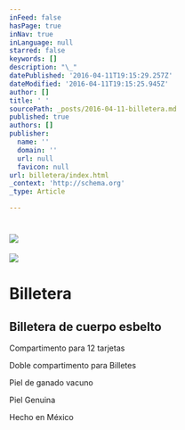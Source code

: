 ```yaml
---
inFeed: false
hasPage: true
inNav: true
inLanguage: null
starred: false
keywords: []
description: "\_"
datePublished: '2016-04-11T19:15:29.257Z'
dateModified: '2016-04-11T19:15:25.945Z'
author: []
title: ' '
sourcePath: _posts/2016-04-11-billetera.md
published: true
authors: []
publisher:
  name: ''
  domain: ''
  url: null
  favicon: null
url: billetera/index.html
_context: 'http://schema.org'
_type: Article

---
```

# ![](https://the-grid-user-content.s3-us-west-2.amazonaws.com/022f78ed-facf-4a5e-9a50-c361f337eaf0.png)
![](https://the-grid-user-content.s3-us-west-2.amazonaws.com/a3668146-e976-404d-bae0-77754fa989b3.png)

# Billetera

## Billetera de cuerpo esbelto

Compartimento para 12 tarjetas

Doble compartimento para Billetes

Piel de ganado vacuno

Piel Genuina

Hecho en México